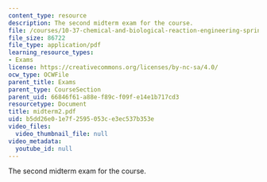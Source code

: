 ```yaml
---
content_type: resource
description: The second midterm exam for the course.
file: /courses/10-37-chemical-and-biological-reaction-engineering-spring-2007/b5dd26e01e7f2595053ce3ec537b353e_midterm2.pdf
file_size: 86722
file_type: application/pdf
learning_resource_types:
- Exams
license: https://creativecommons.org/licenses/by-nc-sa/4.0/
ocw_type: OCWFile
parent_title: Exams
parent_type: CourseSection
parent_uid: 66846f61-a88e-f89c-f09f-e14e1b717cd3
resourcetype: Document
title: midterm2.pdf
uid: b5dd26e0-1e7f-2595-053c-e3ec537b353e
video_files:
  video_thumbnail_file: null
video_metadata:
  youtube_id: null
---
```

The second midterm exam for the course.